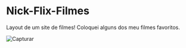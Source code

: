 # Nick-Flix-Filmes
Layout de um site de filmes! Coloquei alguns dos meu filmes favoritos.

![Capturar](https://user-images.githubusercontent.com/91435296/155763596-2e3bfa3f-16ce-4042-b0a2-468dec02eda4.PNG)
